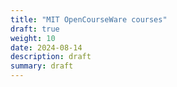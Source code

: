 ```yaml
---
title: "MIT OpenCourseWare courses"
draft: true
weight: 10
date: 2024-08-14
description: draft
summary: draft
---
```


